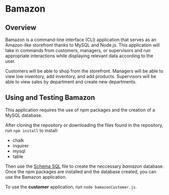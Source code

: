 # Bamazon

## Overview

Bamazon is a command-line interface (CLI) application that serves as an Amazon-like storefront thanks to MySQL and Node.js. This application will take in commands from customers, managers, or supervisors and run appropriate interactions while displaying relevant data according to the user.

Customers will be able to shop from the storefront.
Managers will be able to view low inventory, add inventory, and add products.
Supervisors will be able to view sales by department and create new departments.

## Using and Testing Bamazon

This application requires the use of npm packages and the creation of a MySQL database.

After cloning the repository or downloading the files found in the repository, run `npm install` to install:
  - chalk
  - inquirer
  - mysql
  - table
  
Then use the [Schema SQL](schema.sql) file to create the neccessary *bamazon* database. Once the npm packages are installed and the database created, you can use the Bamazon application.

To use the **customer** application, run `node bamazonCustomer.js`.

